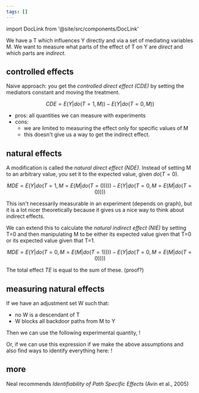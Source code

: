 ```yaml
---
tags: []
---
```


import DocLink from '@site/src/components/DocLink'

We have a T which influences Y directly and via a set of mediating variables M. We want to measure what parts of the effect of T on Y are *direct* and which parts are *indirect*.


## controlled effects

Naive approach: you get the *controlled direct effect (CDE)* by setting the mediators constant and moving the treatment.

$$CDE = E(Y | do(T=1, M)) - E(Y | do(T=0, M))$$

- pros: all quantities we can measure with experiments
- cons:
	- we are limited to measuring the effect only for specific values of M
	- this doesn't give us a way to get the indirect effect.


## natural effects

A modification is called the *natural direct effect (NDE)*. Instead of setting M to an arbitrary value, you set it to the expected value, given $do(T=0)$.

$$MDE = E(Y | do(T=1, M=E(M | do(T=0)))) - E(Y | do(T=0, M=E(M | do(T=0))))$$

This isn't necessarily measurable in an experiment (depends on graph), but it is a lot nicer theoretically because it gives us a nice way to think about indirect effects.

We can extend this to calculate the *natural indirect effect (NIE)* by setting T=0 and then manipulating M to be either its expected value given that T=0 or its expected value given that T=1.

$$MDE = E(Y | do(T=0, M=E(M | do(T=1)))) - E(Y | do(T=0, M=E(M | do(T=0))))$$

The total effect $TE$ is equal to the sum of these. (proof?)


## measuring natural effects

If we have an adjustment set W such that:
- no W is a descendant of T
- W blocks all backdoor paths from M to Y

Then we can use the following experimental quantity,
!<DocLink to="Pasted image 20211017170233.png"/>

Or, if we can use this expression if we make the above assumptions and also find ways to identify everything here:
!<DocLink to="Pasted image 20211017170434.png"/>


## more
Neal recommends *Identifiability of Path Specific Effects* (Avin et al., 2005)
